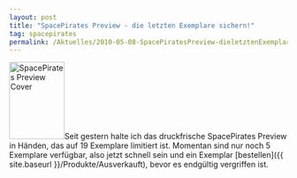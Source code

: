 ```yaml
---
layout: post
title: "SpacePirates Preview - die letzten Exemplare sichern!"
tag: spacepirates
permalink: /Aktuelles/2010-05-08-SpacePiratesPreview-dieletztenExemplaresichern
---
```


<img alt="SpacePirates Preview Cover" class="floatleft" height="140" src="{{ site.baseurl }}/assets/pics/spacepirates/titel/sppreview-tn.png" width="100"/>Seit gestern halte ich das druckfrische SpacePirates Preview in Händen, das auf 19 Exemplare limitiert ist. Momentan sind nur noch 5 Exemplare verfügbar, also jetzt schnell sein und ein Exemplar [bestellen]({{ site.baseurl }}/Produkte/Ausverkauft), bevor es endgültig vergriffen ist.


